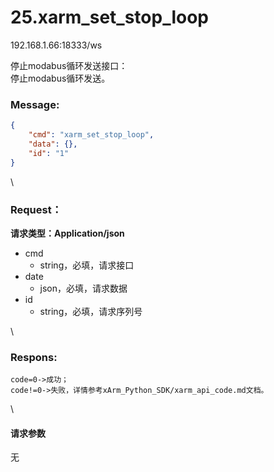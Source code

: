 # 25.xarm\_set\_stop\_loop

192.168.1.66:18333/ws

停止modabus循环发送接口：\
停止modabus循环发送。

### Message: <a href="#message" id="message"></a>

```json
{
    "cmd": "xarm_set_stop_loop",
    "data": {},
    "id": "1"
}
```

\


### Request： <a href="#request" id="request"></a>

**请求类型：Application/json**

* cmd
  * string，必填，请求接口
* date
  * json，必填，请求数据
* id
  * string，必填，请求序列号

\


### Respons: <a href="#respons" id="respons"></a>

```
code=0->成功；
code!=0->失败，详情参考xArm_Python_SDK/xarm_api_code.md文档。
```

\


#### 请求参数

无
